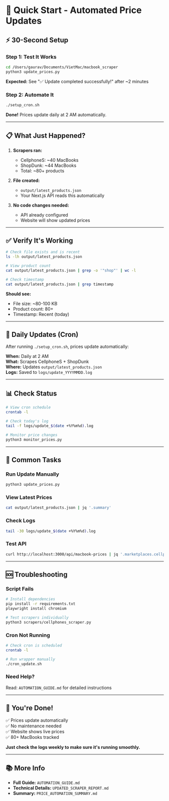 # 🚀 Quick Start - Automated Price Updates

## ⚡ 30-Second Setup

### Step 1: Test It Works
```bash
cd /Users/gaurav/Documents/VietMac/macbook_scraper
python3 update_prices.py
```

**Expected:** See "✅ Update completed successfully!" after ~2 minutes

### Step 2: Automate It
```bash
./setup_cron.sh
```

**Done!** Prices update daily at 2 AM automatically.

---

## 📋 What Just Happened?

1. **Scrapers ran:**
   - CellphoneS: ~40 MacBooks
   - ShopDunk: ~44 MacBooks
   - Total: ~80+ products

2. **File created:**
   - `output/latest_products.json`
   - Your Next.js API reads this automatically

3. **No code changes needed:**
   - API already configured
   - Website will show updated prices

---

## ✅ Verify It's Working

```bash
# Check file exists and is recent
ls -lh output/latest_products.json

# View product count
cat output/latest_products.json | grep -o '"shop"' | wc -l

# Check timestamp
cat output/latest_products.json | grep timestamp
```

**Should see:**
- File size: ~80-100 KB
- Product count: 80+
- Timestamp: Recent (today)

---

## 🔄 Daily Updates (Cron)

After running `./setup_cron.sh`, prices update automatically:

**When:** Daily at 2 AM  
**What:** Scrapes CellphoneS + ShopDunk  
**Where:** Updates `output/latest_products.json`  
**Logs:** Saved to `logs/update_YYYYMMDD.log`

---

## 📊 Check Status

```bash
# View cron schedule
crontab -l

# Check today's log
tail -f logs/update_$(date +%Y%m%d).log

# Monitor price changes
python3 monitor_prices.py
```

---

## 🎯 Common Tasks

### Run Update Manually
```bash
python3 update_prices.py
```

### View Latest Prices
```bash
cat output/latest_products.json | jq '.summary'
```

### Check Logs
```bash
tail -30 logs/update_$(date +%Y%m%d).log
```

### Test API
```bash
curl http://localhost:3000/api/macbook-prices | jq '.marketplaces.cellphones[0]'
```

---

## 🆘 Troubleshooting

### Script Fails
```bash
# Install dependencies
pip install -r requirements.txt
playwright install chromium

# Test scrapers individually
python3 scrapers/cellphones_scraper.py
```

### Cron Not Running
```bash
# Check cron is scheduled
crontab -l

# Run wrapper manually
./cron_update.sh
```

### Need Help?
Read: `AUTOMATION_GUIDE.md` for detailed instructions

---

## 🎉 You're Done!

✅ Prices update automatically  
✅ No maintenance needed  
✅ Website shows live prices  
✅ 80+ MacBooks tracked  

**Just check the logs weekly to make sure it's running smoothly.**

---

## 📚 More Info

- **Full Guide:** `AUTOMATION_GUIDE.md`
- **Technical Details:** `UPDATED_SCRAPER_REPORT.md`
- **Summary:** `PRICE_AUTOMATION_SUMMARY.md`
